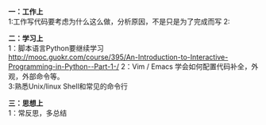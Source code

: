 **一：工作上**<br>
1:工作写代码要考虑为什么这么做，分析原因，不是只是为了完成而写
2:

**二：学习上**<br>
1：脚本语言Python要继续学习<br>
http://mooc.guokr.com/course/395/An-Introduction-to-Interactive-Programming-in-Python--Part-1-/
2：Vim / Emacs 学会如何配置代码补全，外观，外部命令等。<br>
3:熟悉Unix/linux Shell和常见的命令行<br>

**三：思想上**<br>
1：常反思，多总结
